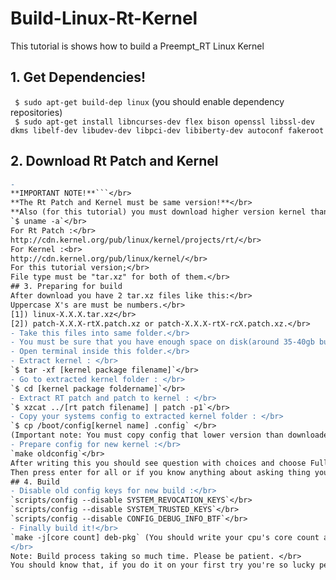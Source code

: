 # Build-Linux-Rt-Kernel
This tutorial is shows how to build a Preempt_RT Linux Kernel

## 1. Get Dependencies!
` $ sudo apt-get build-dep linux` (you should enable dependency repositories)<br>
` $ sudo apt-get install libncurses-dev flex bison openssl libssl-dev dkms libelf-dev libudev-dev libpci-dev libiberty-dev autoconf fakeroot`
## 2. Download Rt Patch and Kernel
```diff
-
**IMPORTANT NOTE!**```</br>
**The Rt Patch and Kernel must be same version!**</br>
**Also (for this tutorial) you must download higher version kernel than yours. So check it by write on terminal :**</br>
`$ uname -a`</br>
For Rt Patch :</br>
http://cdn.kernel.org/pub/linux/kernel/projects/rt/</br>
For Kernel :<br>
http://cdn.kernel.org/pub/linux/kernel/</br>
For this tutorial version;</br>
File type must be "tar.xz" for both of them.</br>
## 3. Preparing for build
After download you have 2 tar.xz files like this:</br>
Uppercase X's are must be numbers.</br>
[1]) linux-X.X.X.tar.xz</br>
[2]) patch-X.X.X-rtX.patch.xz or patch-X.X.X-rtX-rcX.patch.xz.</br>
- Take this files into same folder.</br>
- You must be sure that you have enough space on disk(around 35-40gb but may change between versions).</br>
- Open terminal inside this folder.</br>
- Extract kernel : </br>
`$ tar -xf [kernel package filename]`</br>
- Go to extracted kernel folder : </br>
`$ cd [kernel package foldername]`</br>
- Extract RT patch and patch to kernel : </br>
`$ xzcat ../[rt patch filename] | patch -p1`</br>
- Copy your systems config to extracted kernel folder : </br>
`$ cp /boot/config[kernel name] .config` </br>
(Important note: You must copy config that lower version than downloaded new kernel!)</br>
- Prepare config for new kernel :</br>
`make oldconfig`</br>
After writing this you should see question with choices and choose Fully Preemptible Kernel(Should be 4th option but not sure.)</br>
Then press enter for all or if you know anything about asking thing you can answer it but i'm not responsible for that.</br>
## 4. Build
- Disable old config keys for new build :</br>
`scripts/config --disable SYSTEM_REVOCATION_KEYS`</br>
`scripts/config --disable SYSTEM_TRUSTED_KEYS`</br>
`scripts/config --disable CONFIG_DEBUG_INFO_BTF`</br>
- Finally build it!</br>
`make -j[core count] deb-pkg` (You should write your cpu's core count after -j option ex;  `make -j8 deb-pkg`).</br>
</br>
Note: Build process taking so much time. Please be patient. </br>
You should know that, if you do it on your first try you're so lucky person!<br>

